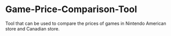 # Game-Price-Comparison-Tool
Tool that can be used to compare the prices of games in Nintendo American store and Canadian store.
